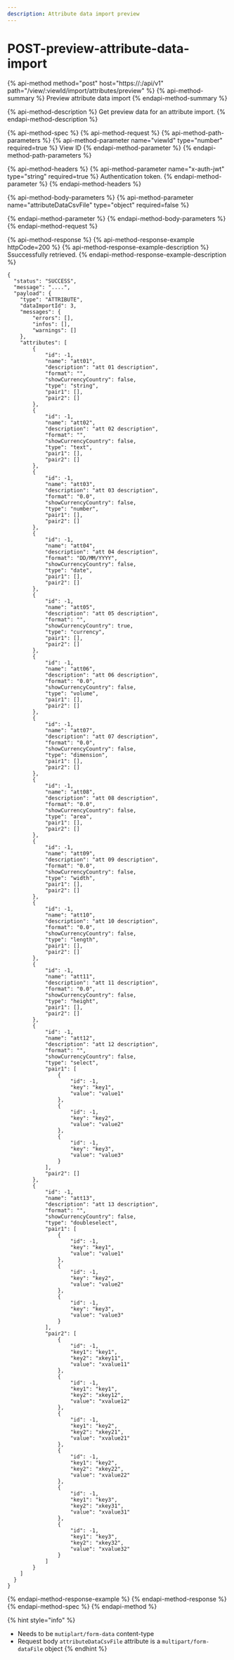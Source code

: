 ```yaml
---
description: Attribute data import preview
---
```


# POST-preview-attribute-data-import

{% api-method method="post" host="https://<host>:<port>/api/v1" path="/view/:viewId/import/attributes/preview" %}
{% api-method-summary %}
Preview attribute data import
{% endapi-method-summary %}

{% api-method-description %}
Get preview data for an attribute import.
{% endapi-method-description %}

{% api-method-spec %}
{% api-method-request %}
{% api-method-path-parameters %}
{% api-method-parameter name="viewId" type="number" required=true %}
View ID
{% endapi-method-parameter %}
{% endapi-method-path-parameters %}

{% api-method-headers %}
{% api-method-parameter name="x-auth-jwt" type="string" required=true %}
Authentication token.
{% endapi-method-parameter %}
{% endapi-method-headers %}

{% api-method-body-parameters %}
{% api-method-parameter name="attributeDataCsvFile" type="object" required=false %}

{% endapi-method-parameter %}
{% endapi-method-body-parameters %}
{% endapi-method-request %}

{% api-method-response %}
{% api-method-response-example httpCode=200 %}
{% api-method-response-example-description %}
Ssuccessfully retrieved.
{% endapi-method-response-example-description %}

```
{
  "status": "SUCCESS",
  "message": "....",
  "payload": {
    "type": "ATTRIBUTE",
    "dataImportId": 3,
    "messages": {
        "errors": [],
        "infos": [],
        "warnings": []
    },
    "attributes": [
        {
            "id": -1,
            "name": "att01",
            "description": "att 01 description",
            "format": "",
            "showCurrencyCountry": false,
            "type": "string",
            "pair1": [],
            "pair2": []
        },
        {
            "id": -1,
            "name": "att02",
            "description": "att 02 description",
            "format": "",
            "showCurrencyCountry": false,
            "type": "text",
            "pair1": [],
            "pair2": []
        },
        {
            "id": -1,
            "name": "att03",
            "description": "att 03 description",
            "format": "0.0",
            "showCurrencyCountry": false,
            "type": "number",
            "pair1": [],
            "pair2": []
        },
        {
            "id": -1,
            "name": "att04",
            "description": "att 04 description",
            "format": "DD/MM/YYYY",
            "showCurrencyCountry": false,
            "type": "date",
            "pair1": [],
            "pair2": []
        },
        {
            "id": -1,
            "name": "att05",
            "description": "att 05 description",
            "format": "",
            "showCurrencyCountry": true,
            "type": "currency",
            "pair1": [],
            "pair2": []
        },
        {
            "id": -1,
            "name": "att06",
            "description": "att 06 description",
            "format": "0.0",
            "showCurrencyCountry": false,
            "type": "volume",
            "pair1": [],
            "pair2": []
        },
        {
            "id": -1,
            "name": "att07",
            "description": "att 07 description",
            "format": "0.0",
            "showCurrencyCountry": false,
            "type": "dimension",
            "pair1": [],
            "pair2": []
        },
        {
            "id": -1,
            "name": "att08",
            "description": "att 08 description",
            "format": "0.0",
            "showCurrencyCountry": false,
            "type": "area",
            "pair1": [],
            "pair2": []
        },
        {
            "id": -1,
            "name": "att09",
            "description": "att 09 description",
            "format": "0.0",
            "showCurrencyCountry": false,
            "type": "width",
            "pair1": [],
            "pair2": []
        },
        {
            "id": -1,
            "name": "att10",
            "description": "att 10 description",
            "format": "0.0",
            "showCurrencyCountry": false,
            "type": "length",
            "pair1": [],
            "pair2": []
        },
        {
            "id": -1,
            "name": "att11",
            "description": "att 11 description",
            "format": "0.0",
            "showCurrencyCountry": false,
            "type": "height",
            "pair1": [],
            "pair2": []
        },
        {
            "id": -1,
            "name": "att12",
            "description": "att 12 description",
            "format": "",
            "showCurrencyCountry": false,
            "type": "select",
            "pair1": [
                {
                    "id": -1,
                    "key": "key1",
                    "value": "value1"
                },
                {
                    "id": -1,
                    "key": "key2",
                    "value": "value2"
                },
                {
                    "id": -1,
                    "key": "key3",
                    "value": "value3"
                }
            ],
            "pair2": []
        },
        {
            "id": -1,
            "name": "att13",
            "description": "att 13 description",
            "format": "",
            "showCurrencyCountry": false,
            "type": "doubleselect",
            "pair1": [
                {
                    "id": -1,
                    "key": "key1",
                    "value": "value1"
                },
                {
                    "id": -1,
                    "key": "key2",
                    "value": "value2"
                },
                {
                    "id": -1,
                    "key": "key3",
                    "value": "value3"
                }
            ],
            "pair2": [
                {
                    "id": -1,
                    "key1": "key1",
                    "key2": "xkey11",
                    "value": "xvalue11"
                },
                {
                    "id": -1,
                    "key1": "key1",
                    "key2": "xkey12",
                    "value": "xvalue12"
                },
                {
                    "id": -1,
                    "key1": "key2",
                    "key2": "xkey21",
                    "value": "xvalue21"
                },
                {
                    "id": -1,
                    "key1": "key2",
                    "key2": "xkey22",
                    "value": "xvalue22"
                },
                {
                    "id": -1,
                    "key1": "key3",
                    "key2": "xkey31",
                    "value": "xvalue31"
                },
                {
                    "id": -1,
                    "key1": "key3",
                    "key2": "xkey32",
                    "value": "xvalue32"
                }
            ]
        }
    ]
  }
}
```
{% endapi-method-response-example %}
{% endapi-method-response %}
{% endapi-method-spec %}
{% endapi-method %}

{% hint style="info" %}
* Needs to be `mutiplart/form-data` content-type
* Request body `attributeDataCsvFile` attribute is a `multipart/form-dataFile` object
{% endhint %}

